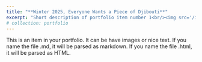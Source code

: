```yaml
---
title: "**Winter 2025, Everyone Wants a Piece of Djibouti**"
excerpt: "Short description of portfolio item number 1<br/><img src='/images/500x300.png'>"
# collection: portfolio
---
```


This is an item in your portfolio. It can be have images or nice text. If you name the file .md, it will be parsed as markdown. If you name the file .html, it will be parsed as HTML. 

